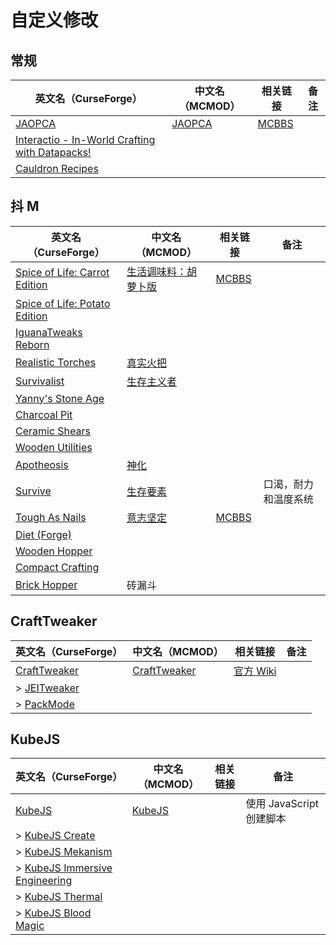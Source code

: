 # 自定义修改

## 常规

| 英文名（CurseForge）                                                                                      | 中文名（MCMOD）                               | 相关链接                                              | 备注 |
| --------------------------------------------------------------------------------------------------------- | --------------------------------------------- | ----------------------------------------------------- | ---- |
| [JAOPCA](https://www.curseforge.com/minecraft/mc-mods/jaopca)                                             | [JAOPCA](https://www.mcmod.cn/class/878.html) | [MCBBS](https://www.mcbbs.net/thread-838302-1-1.html) |      |
| [Interactio - In-World Crafting with Datapacks!](https://www.curseforge.com/minecraft/mc-mods/interactio) |                                               |                                                       |      |
| [Cauldron Recipes](https://www.curseforge.com/minecraft/mc-mods/cauldron-recipes)                         |                                               |                                                       |      |

## 抖 M

| 英文名（CurseForge）                                                                                       | 中文名（MCMOD）                                              | 相关链接                                              | 备注                 |
| ---------------------------------------------------------------------------------------------------------- | ------------------------------------------------------------ | ----------------------------------------------------- | -------------------- |
| [Spice of Life: Carrot Edition](https://www.curseforge.com/minecraft/mc-mods/spice-of-life-carrot-edition) | [生活调味料：胡萝卜版](https://www.mcmod.cn/class/1836.html) | [MCBBS](https://www.mcbbs.net/thread-772478-1-1.html) |                      |
| [Spice of Life: Potato Edition](https://www.curseforge.com/minecraft/mc-mods/spice-of-life-potato-edition) |                                                              |                                                       |                      |
| [IguanaTweaks Reborn](https://www.curseforge.com/minecraft/mc-mods/iguanatweaks-reborn)                    |                                                              |                                                       |                      |
| [Realistic Torches](https://www.curseforge.com/minecraft/mc-mods/realistic-torches)                        | [真实火把](https://www.mcmod.cn/class/2955.html)             |                                                       |                      |
| [Survivalist](https://www.curseforge.com/minecraft/mc-mods/survivalist)                                    | [生存主义者](https://www.mcmod.cn/class/862.html)            |                                                       |                      |
| [Yanny's Stone Age](https://www.curseforge.com/minecraft/mc-mods/stone-age-by-yanny)                       |                                                              |                                                       |                      |
| [Charcoal Pit](https://www.curseforge.com/minecraft/mc-mods/charcoal-pit)                                  |                                                              |                                                       |                      |
| [Ceramic Shears](https://www.curseforge.com/minecraft/mc-mods/ceramic-shears)                              |                                                              |                                                       |                      |
| [Wooden Utilities](https://www.curseforge.com/minecraft/mc-mods/wooden-utilities)                          |                                                              |                                                       |                      |
| [Apotheosis](https://www.curseforge.com/minecraft/mc-mods/apotheosis)                                      | [神化](https://www.mcmod.cn/class/1708.html)                 |                                                       |                      |
| [Survive](https://www.curseforge.com/minecraft/mc-mods/survive)                                            | [生存要素](https://www.mcmod.cn/class/3493.html)             |                                                       | 口渴，耐力和温度系统 |
| [Tough As Nails](https://www.curseforge.com/minecraft/mc-mods/tough-as-nails)                              | [意志坚定](https://www.mcmod.cn/class/531.html)              | [MCBBS](https://www.mcbbs.net/thread-849264-1-1.html) |                      |
| [Diet (Forge)](https://www.curseforge.com/minecraft/mc-mods/diet)                                          |                                                              |                                                       |                      |
| [Wooden Hopper](https://www.curseforge.com/minecraft/mc-mods/wooden-hopper)                                |                                                              |                                                       |                      |
| [Compact Crafting](https://www.curseforge.com/minecraft/mc-mods/compact-crafting)                          |                                                              |                                                       |                      |
| [Brick Hopper](https://www.curseforge.com/minecraft/mc-mods/brick-hopper)                                  | 砖漏斗                                                       |                                                       |                      |

## CraftTweaker

| 英文名（CurseForge）                                                      | 中文名（MCMOD）                                     | 相关链接                                  | 备注 |
| ------------------------------------------------------------------------- | --------------------------------------------------- | ----------------------------------------- | ---- |
| [CraftTweaker](https://www.curseforge.com/minecraft/mc-mods/crafttweaker) | [CraftTweaker](https://www.mcmod.cn/class/669.html) | [官方 Wiki](https://docs.blamejared.com/) |      |
| > [JEITweaker](https://www.curseforge.com/minecraft/mc-mods/jeitweaker)   |                                                     |                                           |      |
| > [PackMode](https://www.curseforge.com/minecraft/mc-mods/packmode)       |                                                     |                                           |      |

## KubeJS

| 英文名（CurseForge）                                                                                        | 中文名（MCMOD）                                | 相关链接 | 备注                     |
| ----------------------------------------------------------------------------------------------------------- | ---------------------------------------------- | -------- | ------------------------ |
| [KubeJS](https://www.curseforge.com/minecraft/mc-mods/kubejs)                                               | [KubeJS](https://www.mcmod.cn/class/2450.html) |          | 使用 JavaScript 创建脚本 |
| > [KubeJS Create](https://www.curseforge.com/minecraft/mc-mods/kubejs-create)                               |                                                |          |                          |
| > [KubeJS Mekanism](https://www.curseforge.com/minecraft/mc-mods/kubejs-mekanism)                           |                                                |          |                          |
| > [KubeJS Immersive Engineering](https://www.curseforge.com/minecraft/mc-mods/kubejs-immersive-engineering) |                                                |          |                          |
| > [KubeJS Thermal](https://www.curseforge.com/minecraft/mc-mods/kubejs-thermal)                             |                                                |          |                          |
| > [KubeJS Blood Magic](https://www.curseforge.com/minecraft/mc-mods/kubejs-blood-magic)                     |                                                |          |                          |
